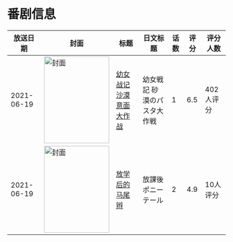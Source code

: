 # 番剧信息

|放送日期|封面|标题|日文标题|话数|评分|评分人数|
|---|---|---|---|---|---|---|
|2021-06-19|<img src="//lain.bgm.tv/pic/cover/c/10/cc/339533_51RHp.jpg" alt="封面" style="width:150px;height:200px;object-fit:cover;">|[幼女战记 沙漠意面大作战](https://bangumi.tv/subject/339533)|幼女戦記 砂漠のパスタ大作戦|1|6.5|402人评分|
|2021-06-19|<img src="/img/no_icon_subject.png" alt="封面" style="width:150px;height:200px;object-fit:cover;">|[放学后的马尾辫](https://bangumi.tv/subject/351917)|放課後ポニーテール|2|4.9|10人评分|
